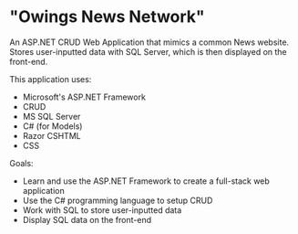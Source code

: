 # "Owings News Network"

An ASP.NET CRUD Web Application that mimics a common News website. Stores user-inputted data with SQL Server, which is then displayed on the front-end. 

This application uses:
- Microsoft's ASP.NET Framework
- CRUD
- MS SQL Server
- C# (for Models)
- Razor CSHTML
- CSS

Goals:
- Learn and use the ASP.NET Framework to create a full-stack web application
- Use the C# programming language to setup CRUD
- Work with SQL to store user-inputted data
- Display SQL data on the front-end
